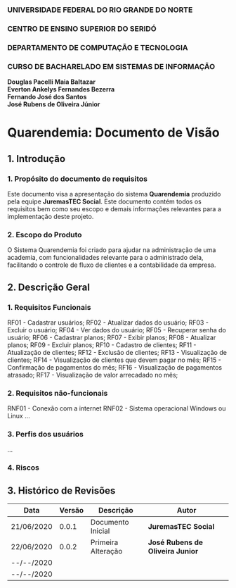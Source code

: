 ### UNIVERSIDADE FEDERAL DO RIO GRANDE DO NORTE

### CENTRO DE ENSINO SUPERIOR DO SERIDÓ

### DEPARTAMENTO DE COMPUTAÇÃO E TECNOLOGIA

### CURSO DE BACHARELADO EM SISTEMAS DE INFORMAÇÃO

**Douglas Pacelli Maia Baltazar**  
**Everton Ankelys Fernandes Bezerra**  
**Fernando José dos Santos**  
**José Rubens de Oliveira Júnior**

# Quarendemia: Documento de Visão

## 1. Introdução

### 1. Propósito do documento de requisitos

Este documento visa a apresentação do sistema **Quarendemia** produzido pela equipe **JuremasTEC Social**. Este documento contém todos os requisitos bem como seu escopo e demais informações relevantes para a implementação deste projeto.

### 2. Escopo do Produto

O Sistema Quarendemia foi criado para ajudar na administração de uma academia, com funcionalidades relevante para o administrado dela, facilitando o controle de fluxo de clientes e a contabilidade da empresa.

## 2. Descrição Geral

### 1. Requisitos Funcionais

RF01 - Cadastrar usuários;
RF02 - Atualizar dados do usuário;
RF03 - Excluir o usuário;
RF04 - Ver dados do usuário;
RF05 - Recuperar senha do usuário;
RF06 - Cadastrar planos;
RF07 - Exibir planos;
RF08 - Atualizar planos;
RF09 - Excluir planos;
RF10 - Cadastro de clientes;
RF11 - Atualização de clientes;
RF12 - Exclusão de clientes;
RF13 - Visualização de clientes;
RF14 - Visualização de clientes que devem pagar no mês;
RF15 - Confirmação de pagamentos do mês;
RF16 - Visualização de pagamentos atrasado;
RF17 - Visualização de valor arrecadado no mês;

### 2. Requisitos não-funcionais

RNF01 - Conexão com a internet
RNF02 - Sistema operacional Windows ou Linux
...

### 3. Perfis dos usuários

...

### 4. Riscos

## 3. Histórico de Revisões

| Data       | Versão | Descrição          | Autor                              |
| ---------- | ------ | ------------------ | ---------------------------------- |
| 21/06/2020 | 0.0.1  | Documento Inicial  | **JuremasTEC Social**              |
| 22/06/2020 | 0.0.2  | Primeira Alteração | **José Rubens de Oliveira Junior** |
| --/--/2020 |        |                    |                                    |
| --/--/2020 |        |                    |                                    |
